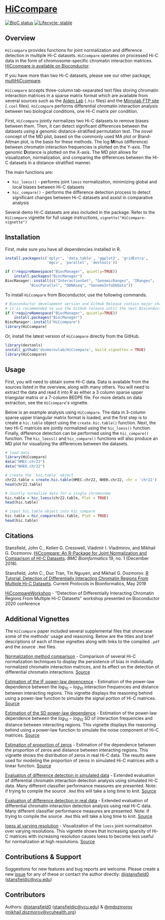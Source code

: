 # [HiCcompare](https://dozmorovlab.github.io/HiCcompare/)

<!-- badges: start -->
[![BioC status](http://www.bioconductor.org/shields/build/release/bioc/HiCcompare.svg)](https://bioconductor.org/checkResults/release/bioc-LATEST/HiCcompare)
[![Lifecycle: stable](https://img.shields.io/badge/lifecycle-stable-brightgreen.svg)](https://www.tidyverse.org/lifecycle/#stable)
<!-- badges: end -->

## Overview 

`HiCcompare` provides functions for joint normalization and difference detection in multiple Hi-C datasets. `HiCcompare` operates on processed Hi-C data in the form of chromosome-specific chromatin interaction matrices. [HiCcompare is available on Bioconductor](https://bioconductor.org/packages/HiCcompare/). 

If you have more than two Hi-C datasets, please see our other package, [multiHiCcompare](https://bioconductor.org/packages/multiHiCcompare/).

`HiCcompare` accepts three-column tab-separated text files storing chromatin interaction matrices in a sparse matrix format which are available from several sources such as the [Aiden Lab](http://aidenlab.org/data.html) (`.hic` files) and the [Mirnylab FTP site](http://cooler.readthedocs.io/en/latest/index.html) (`.cool` files). `HiCcompare` performs differential chromatin interaction analysis between two biological conditions, one Hi-C matrix per condition. 

First, `HiCcompare` jointly normalizes two Hi-C datasets to remove biases between them. Then, it can detect significant differences between the datasets using a genomic distance-stratified permutation test. The novel concept of the MD plot, based on the commonly used MA plot or Bland-Altman plot, is the basis for these methods. The log **M**inus (difference) between chromatin interaction frequencies is plotted on the Y-axis. The genomic **D**istance is plotted on the X-axis. The MD plot allows for visualization, normalization, and comparing the differences between the Hi-C datasets in a distance-stratified manner.

The main functions are:

+ `hic_loess()` - performs joint `loess` normalization, minimizing global and local biases between Hi-C datasets
+ `hic_compare()` - performs the difference detection process to detect significant changes between Hi-C datasets and assist in comparative analysis

Several demo Hi-C datasets are also included in the package. Refer to the `HiCcompare` vignette for full usage instructions, `vignette("HiCcompare-vignette")`

## Installation

First, make sure you have all dependencies installed in R.

``` r
install.packages(c('dplyr', 'data.table', 'ggplot2', 'gridExtra', 
				   'mgcv', 'parallel', 'devtools'))

if (!requireNamespace("BiocManager", quietly=TRUE))
    install.packages("BiocManager")
BiocManager::install(c("InteractionSet", "GenomicRanges", "IRanges", 
		   "BiocParallel", "QDNAseq", "GenomeInfoDbData"))			   
```

To install `HiCcompare` from Bioconductor, use the following commands.

``` r
# Bioconductor development version and GitHub Release contain major changes for difference detection
# it is recommended to use the GitHub release until the next Bioconductor update
if (!requireNamespace("BiocManager", quietly=TRUE))
    install.packages("BiocManager")
BiocManager::install("HiCcompare")
library(HiCcompare)
```

Or, install the latest version of `HiCcompare` directly from the GitHub.

``` r
library(devtools)
install_github('dozmorovlab/HiCcompare', build_vignettes = TRUE)
library(HiCcompare)
```

## Usage

First, you will need to obtain some Hi-C data. Data is available from the sources listed in the overview, along with many others. You will need to extract the data and read it into R as either a 3 column sparse upper triangular matrix or a 7-column BEDPE file. For more details on data extraction, see the `HiCcompare`'s vignette.

Below is an example analysis using `HiCcompare`. The data in 3-column sparse upper triangular matrix format is loaded, and the first step is to create a `hic.table` object using the `create.hic.table()` function. Next, the two Hi-C matrices are jointly normalized using the `hic_loess()` function. Finally, difference detection can be performed using the `hic_compare()` function. The `hic_loess()` and `hic_compare()` functions will also produce an MD plot for visualizing the differences between the datasets. 

``` r
# load data
library(HiCcompare)
data("HMEC.chr22")
data("NHEK.chr22")

# create the `hic.table` object
chr22.table = create.hic.table(HMEC.chr22, NHEK.chr22, chr = 'chr22')
head(chr22.table)

# Jointly normalize data for a single chromosome
hic.table = hic_loess(chr22.table, Plot = TRUE)
head(hic.table)

# input hic.table object into hic_compare
hic.table = hic_compare(hic.table, Plot = TRUE)
head(hic.table)
```

## Citations

Stansfield, John C., Kellen G. Cresswell, Vladimir I. Vladimirov, and Mikhail G. Dozmorov. [HiCcompare: An R-Package for Joint Normalization and Comparison of HI-C Datasets](https://doi.org/10.1186/s12859-018-2288-x). _BMC Bioinformatics_ 19, no. 1 (December 2018).

Stansfield, John C., Duc Tran, Tin Nguyen, and Mikhail G. Dozmorov. [R Tutorial: Detection of Differentially Interacting Chromatin Regions From Multiple Hi-C Datasets](https://doi.org/10.1002/cpbi.76). Current Protocols in Bioinformatics, May 2019

[HiCcompareWorkshop](https://github.com/mdozmorov/HiCcompareWorkshop) - "Detection of Differentially Interacting Chromatin Regions From Multiple Hi-C Datasets" workshop presented on Bioconductor 2020 conference

## Additional Vignettes

The `HiCcompare` paper included several supplemental files that showcase some of the methods' usage and reasoning. Below are the titles and brief descriptions of each of these vignettes along with links to the compiled `.pdf` and the source `.Rmd` files. 

[Normalization method comparison](https://github.com/dozmorovlab/HiCcompare/raw/supplemental/supplemental_files/S1_File.pdf) - Comparison of several Hi-C normalization techniques to display the persistence of bias in individually normalized chromatin interaction matrices, and its effect on the detection of differential chromatin interactions. [Source](https://github.com/dozmorovlab/HiCcompare/raw/supplemental/supplemental_files/S1_File.Rmd)

[Estimation of the IF power-law depencence](https://github.com/dozmorovlab/HiCcompare/raw/supplemental/supplemental_files/S2_File.pdf) - Estimation of the power-law dependence between the $log_{10}-log_{10}$ interaction frequencies and distance between interacting regions. This vignette displays the reasoning behind using a power-law function to simulate the signal portion of Hi-C matrices. [Source](https://github.com/dozmorovlab/HiCcompare/raw/supplemental/supplemental_files/S2_File.Rmd)

[Estimation of the SD power-law dependence](https://github.com/dozmorovlab/HiCcompare/raw/supplemental/supplemental_files/S3_File.pdf) - Estimation of the power-law dependence between the $log_{10}-log_{10}$ SD of interaction frequencies and distance between interacting regions. This vignette displays the reasoning behind using a power-law function to simulate the noise component of Hi-C matrices. [Source](https://github.com/dozmorovlab/HiCcompare/raw/supplemental/supplemental_files/S3_File.Rmd)

[Estimation of proportion of zeros](https://github.com/dozmorovlab/HiCcompare/raw/supplemental/supplemental_files/S4_File.pdf) - Estimation of the dependence between the proportion of zeros and distance between interacting regions. This vignette shows the distribution of zeros in real Hi-C data. The results were used for modeling the proportion of zeros in simulated Hi-C matrices with a linear function. [Source](https://github.com/dozmorovlab/HiCcompare/raw/supplemental/supplemental_files/S4_File.Rmd)

[Evaluation of difference detection in simulated data](https://github.com/dozmorovlab/HiCcompare/raw/supplemental/supplemental_files/S5_File.pdf) - Extended evaluation of differential chromatin interaction detection analysis using simulated Hi-C data. Many different classifier performance measures are presented. Note: if trying to compile the source `.Rmd` this will take a long time to knit. [Source](https://github.com/dozmorovlab/HiCcompare/raw/supplemental/supplemental_files/S5_File.Rmd)

[Evaluation of difference detection in real data](https://github.com/dozmorovlab/HiCcompare/raw/supplemental/supplemental_files/S6_File.pdf) - Extended evaluation of differential chromatin interaction detection analysis using real Hi-C data. Many different classifier performance measures are presented. Note: if trying to compile the source `.Rmd` this will take a long time to knit. [Source](https://github.com/dozmorovlab/HiCcompare/raw/supplemental/supplemental_files/S6_File.Rmd)

[loess at varying resolution](https://github.com/dozmorovlab/HiCcompare/raw/supplemental/supplemental_files/S7_File.pdf) - Visualization of the `loess` joint normalization over varying resolutions. This vignette shows that increasing sparsity of Hi-C matrices with increasing resolution causes loess to become less useful for normalization at high resolutions. [Source](https://github.com/dozmorovlab/HiCcompare/raw/supplemental/supplemental_files/S7_File.Rmd)


## Contributions & Support

Suggestions for new features and bug reports are welcome. Please create a new [issue](https://github.com/dozmorovlab/HiCcompare/issues) for any of these or contact the author directly: [@jstansfield0](https://github.com/jstansfield0) (stansfieldjc@vcu.edu)

## Contributors

Authors: [@jstansfield0](https://github.com/jstansfield0) (stansfieldjc@vcu.edu) & [@mdozmorov](https://github.com/mdozmorov) (mikhail.dozmorov@vcuhealth.org)
